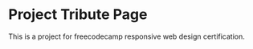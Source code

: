 <h1>Project Tribute Page</h1>
<p>This is a project for freecodecamp responsive web design certification.</p>
